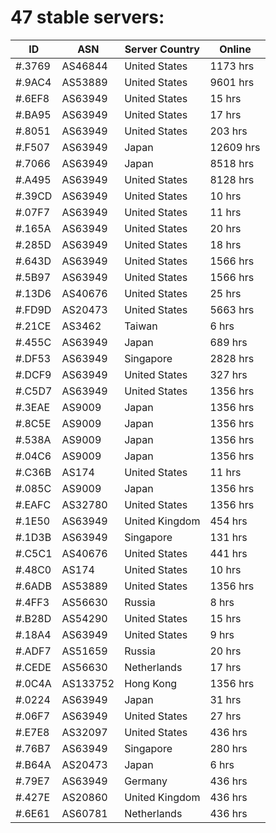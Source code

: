 # 47 stable servers:

| ID | ASN | Server Country | Online |
| ------ | ------ | ------ | ------ |
| #.3769 | AS46844 | United States | 1173 hrs |
| #.9AC4 | AS53889 | United States | 9601 hrs |
| #.6EF8 | AS63949 | United States | 15 hrs |
| #.BA95 | AS63949 | United States | 17 hrs |
| #.8051 | AS63949 | United States | 203 hrs |
| #.F507 | AS63949 | Japan | 12609 hrs |
| #.7066 | AS63949 | Japan | 8518 hrs |
| #.A495 | AS63949 | United States | 8128 hrs |
| #.39CD | AS63949 | United States | 10 hrs |
| #.07F7 | AS63949 | United States | 11 hrs |
| #.165A | AS63949 | United States | 20 hrs |
| #.285D | AS63949 | United States | 18 hrs |
| #.643D | AS63949 | United States | 1566 hrs |
| #.5B97 | AS63949 | United States | 1566 hrs |
| #.13D6 | AS40676 | United States | 25 hrs |
| #.FD9D | AS20473 | United States | 5663 hrs |
| #.21CE | AS3462 | Taiwan | 6 hrs |
| #.455C | AS63949 | Japan | 689 hrs |
| #.DF53 | AS63949 | Singapore | 2828 hrs |
| #.DCF9 | AS63949 | United States | 327 hrs |
| #.C5D7 | AS63949 | United States | 1356 hrs |
| #.3EAE | AS9009 | Japan | 1356 hrs |
| #.8C5E | AS9009 | Japan | 1356 hrs |
| #.538A | AS9009 | Japan | 1356 hrs |
| #.04C6 | AS9009 | Japan | 1356 hrs |
| #.C36B | AS174 | United States | 11 hrs |
| #.085C | AS9009 | Japan | 1356 hrs |
| #.EAFC | AS32780 | United States | 1356 hrs |
| #.1E50 | AS63949 | United Kingdom | 454 hrs |
| #.1D3B | AS63949 | Singapore | 131 hrs |
| #.C5C1 | AS40676 | United States | 441 hrs |
| #.48C0 | AS174 | United States | 10 hrs |
| #.6ADB | AS53889 | United States | 1356 hrs |
| #.4FF3 | AS56630 | Russia | 8 hrs |
| #.B28D | AS54290 | United States | 15 hrs |
| #.18A4 | AS63949 | United States | 9 hrs |
| #.ADF7 | AS51659 | Russia | 20 hrs |
| #.CEDE | AS56630 | Netherlands | 17 hrs |
| #.0C4A | AS133752 | Hong Kong | 1356 hrs |
| #.0224 | AS63949 | Japan | 31 hrs |
| #.06F7 | AS63949 | United States | 27 hrs |
| #.E7E8 | AS32097 | United States | 436 hrs |
| #.76B7 | AS63949 | Singapore | 280 hrs |
| #.B64A | AS20473 | Japan | 6 hrs |
| #.79E7 | AS63949 | Germany | 436 hrs |
| #.427E | AS20860 | United Kingdom | 436 hrs |
| #.6E61 | AS60781 | Netherlands | 436 hrs |

